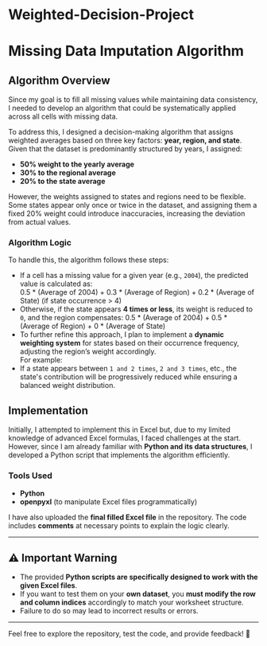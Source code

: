 # Weighted-Decision-Project
# **Missing Data Imputation Algorithm**

## **Algorithm Overview**
Since my goal is to fill all missing values while maintaining data consistency, I needed to develop an algorithm that could be systematically applied across all cells with missing data.

To address this, I designed a decision-making algorithm that assigns weighted averages based on three key factors: **year, region, and state**. Given that the dataset is predominantly structured by years, I assigned:
- **50% weight to the yearly average**
- **30% to the regional average**
- **20% to the state average**  

However, the weights assigned to states and regions need to be flexible. Some states appear only once or twice in the dataset, and assigning them a fixed 20% weight could introduce inaccuracies, increasing the deviation from actual values.

### **Algorithm Logic**
To handle this, the algorithm follows these steps:
- If a cell has a missing value for a given year (e.g., `2004`), the predicted value is calculated as:  
0.5 * (Average of 2004) + 0.3 * (Average of Region) + 0.2 * (Average of State) (if state occurrence > 4)
- Otherwise, if the state appears **4 times or less**, its weight is reduced to `0`, and the region compensates:
0.5 * (Average of 2004) + 0.5 * (Average of Region) + 0 * (Average of State)
- To further refine this approach, I plan to implement a **dynamic weighting system** for states based on their occurrence frequency, adjusting the region’s weight accordingly.  
For example:
- If a state appears between `1 and 2 times`, `2 and 3 times`, etc., the state's contribution will be progressively reduced while ensuring a balanced weight distribution.

## **Implementation**
Initially, I attempted to implement this in Excel but, due to my limited knowledge of advanced Excel formulas, I faced challenges at the start. However, since I am already familiar with **Python and its data structures**, I developed a Python script that implements the algorithm efficiently.

### **Tools Used**
- **Python**
- **openpyxl** (to manipulate Excel files programmatically)

I have also uploaded the **final filled Excel file** in the repository. The code includes **comments** at necessary points to explain the logic clearly.

---

## **⚠️ Important Warning**
- The provided **Python scripts are specifically designed to work with the given Excel files**.
- If you want to test them on your **own dataset**, you **must modify the row and column indices** accordingly to match your worksheet structure.
- Failure to do so may lead to incorrect results or errors.

---

Feel free to explore the repository, test the code, and provide feedback! 🚀
